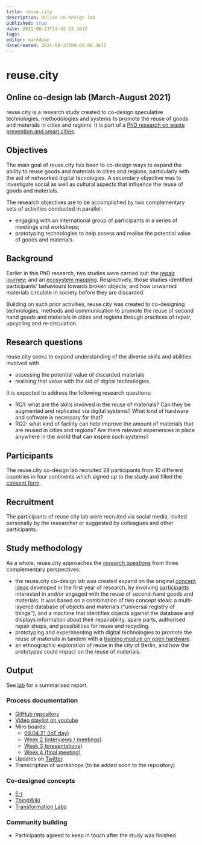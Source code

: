 ```yaml
---
title: reuse.city
description: Online co-design lab
published: true
date: 2021-08-23T14:42:13.303Z
tags: 
editor: markdown
dateCreated: 2021-08-23T09:05:08.367Z
---
```


# reuse.city
## Online co-design lab (March-August 2021)

reuse.city is a research study created to co-design speculative technologies, methodologies and systems to promote the reuse of goods and materials in cities and regions. It is part of a [PhD research on waste prevention and smart cities](/opendott). 

## Objectives

The main goal of reuse.city has been to co-design ways to expand the ability to reuse goods and materials in cities and regions, particularly with the aid of networked digital tecnologies. A secondary objective was to investigate social as well as cultural aspects that influence the reuse of goods and materials.

The research objectives are to be accomplished by two complementary sets of activities conducted in parallel:

 - engaging with an international group of participants in a series of meetings and workshops;
 - prototyping technologies to help assess and realise the potential value of goods and materials.


## Background

Earlier in this PhD research, two studies were carried out: the [repair journey](/opendott/studies/repair-journey); and an [ecosystem mapping](/opendott/studies/ecosystem-mapping). Respectively, those studies identified participants’ behaviours towards broken objects; and how unwanted materials circulate in society before they are discarded.

Building on such prior activities, reuse.city was created to co-designing technologies, methods and communication to promote the reuse of second hand goods and materials in cities and regions through practices of repair, upcycling and re-circulation.


## Research questions

reuse.city seeks to expand understanding of the diverse skills and abilities involved with
 - assessing the potential value of discarded materials
 - realising that value with the aid of digital technologies.

It is expected to address the following research questions:

- RQ1: what are the skills involved in the reuse of materials? Can they be augmented and replicated via digital systems? What kind of hardware and software is necessary for that?
- RQ2: what kind of facility can help improve the amount of materials that are reused in cities and regions? Are there relevant experiences in place anywhere in the world that can inspire such systems?

## Participants

The reuse.city co-design lab recruited 29 participants from 10 different countries in four continents which signed up to the study and filled the [consent form](/opendott/studies/reuse-city/ethics).

## Recruitment

The participants of reuse city lab were recruited via social media, invited personally by the researcher or suggested by colleagues and other participants.

## Study methodology

As a whole, reuse.city approaches the [research questions](#research-questions) from three complementary perspectives:

 - the reuse.city co-design lab was created expand on the original [concept ideas](/opendott/concept-ideas) developed in the first year of research, by involving [participants](#participants) interested in and/or engaged with the reuse of second-hand goods and materials. It was based on a combination of two concept ideas: a multi‐layered database of objects and materials (“universal registry of things”); and a machine that identifies objects against the database and displays information about their repairability,
 spare parts, authorised repair shops, and possibilities for reuse and recycling.
 - prototyping and experimenting with digital technologies to promote the reuse of materials in tandem with a [training module on open hardware](/opendott/training/open-hardware).
 - an ethnographic exploration of reuse in the city of Berlin, and how the prototypes could impact on the reuse of materials.


## Output

See [lab](/opendott/studies/reuse-city/lab) for a summarised report.

### Process documentation

 - [GitHub repository](https://github.com/reuse-city/lab/)
 - [Video playlist on youtube](https://www.youtube.com/watch?v=v2pt18kbZis&list=PLSHdLCc8rAqvn9bf4-96V3M8k3jdctzz9)
 - Miro boards:
   - [09.04.21 (IoT day)](https://miro.com/app/board/o9J_lKnMSCk=/)
   - [Week 2 (interviews / meetings)](https://miro.com/app/board/o9J_lKTIy3I=/)
   - [Week 3 (presentations)](https://miro.com/app/board/o9J_lI_HCnE=/)
   - [Week 4 (final meeting)](https://miro.com/app/board/o9J_lHGsJyQ=/)
 - Updates on [Twitter](https://twitter.com/reuse_city).
 - Transcription of workshops (to be added soon to the repository)

### Co-designed concepts

- [E-I](/opendott/prototypes/e-i)
- [ThingWiki](/opendott/prototypes/thingwiki)
- [Transformation Labs](/opendott/prototypes/transformation-labs)


### Community building

- Participants agreed to keep in touch after the study was finished
